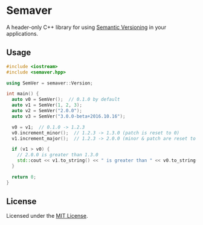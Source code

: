 # Semaver

A header-only C++ library for using [Semantic Versioning](https://semver.org) in your applications.

## Usage

```cpp
#include <iostream>
#include <semaver.hpp>

using SemVer = semaver::Version;

int main() {
  auto v0 = SemVer();  // 0.1.0 by default
  auto v1 = SemVer(1, 2, 3);
  auto v2 = SemVer("2.0.0");
  auto v3 = SemVer("3.0.0-beta+2016.10.16");

  v0 = v1;  // 0.1.0 -> 1.2.3
  v0.increment_minor();  // 1.2.3 -> 1.3.0 (patch is reset to 0)
  v1.increment_major();  // 1.2.3 -> 2.0.0 (minor & patch are reset to 0)

  if (v1 > v0) {
    // 2.0.0 is greater than 1.3.0
    std::cout << v1.to_string() << " is greater than " << v0.to_string() << "\n";
  }

  return 0;
}

```

## License

Licensed under the [MIT License](https://opensource.org/licenses/MIT).
